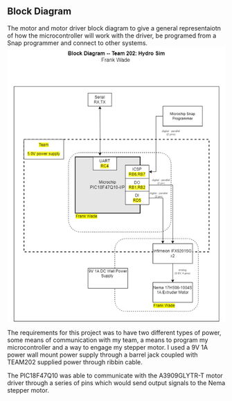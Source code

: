 
Block Diagram
---

The motor and motor driver block diagram to give a general representaiotn of how the microcontroller will work with the driver, be programed from a Snap programmer and connect to other systems.  
![Block-Diagram](./BDiagram.png)


The requirements for this project was to have two different types of power, some means of communication with my team, 
a means to program my microcontroller and a way to engage my stepper motor. 
I used a 9V 1A power wall mount power supply through a barrel jack coupled with TEAM202 supplied power through ribbin cable. 

The PIC18F47Q10 was able to communicate with the A3909GLYTR-T motor driver through a series of pins which would send output signals to the Nema stepper motor.
